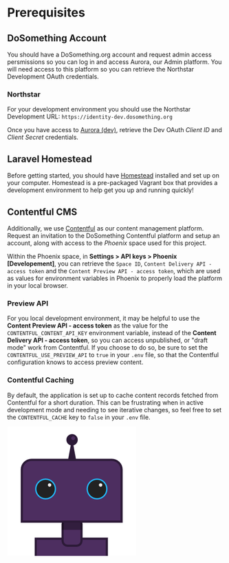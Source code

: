 # Prerequisites

## DoSomething Account

You should have a DoSomething.org account and request admin access persmissions so you can log in and access Aurora, our Admin platform. You will need access to this platform so you can retrieve the Northstar Development OAuth credentials.

### Northstar

For your development environment you should use the Northstar Development URL: `https://identity-dev.dosomething.org`

Once you have access to [Aurora \(dev\)](https://admin-dev.dosomething.org/clients/dev-oauth), retrieve the Dev OAuth _Client ID_ and _Client Secret_ credentials.

## Laravel Homestead

Before getting started, you should have [Homestead](https://github.com/DoSomething/communal-docs/tree/master/Homestead) installed and set up on your computer. Homestead is a pre-packaged Vagrant box that provides a development environment to help get you up and running quickly!

## Contentful CMS

Additionally, we use [Contentful](https://www.contentful.com/) as our content management platform. Request an invitation to the DoSomething Contentful platform and setup an account, along with access to the _Phoenix_ space used for this project.

Within the Phoenix space, in **Settings > API keys > Phoenix \[Developement\]**, you can retrieve the `Space ID`, `Content Delivery API - access token` and the `Content Preview API - access token`, which are used as values for environment variables in Phoenix to properly load the platform in your local browser.

### Preview API

For you local development environment, it may be helpful to use the **Content Preview API - access token** as the value for the `CONTENTFUL_CONTENT_API_KEY` environment variable, instead of the **Content Delivery API - access token**, so you can access unpublished, or "draft mode" work from Contentful. If you choose to do so, be sure to set the `CONTENTFUL_USE_PREVIEW_API` to `true` in your `.env` file, so that the Contentful configuration knows to access preview content.

### Contentful Caching

By default, the application is set up to cache content records fetched from Contentful for a short duration. This can be frustrating when in active development mode and needing to see iterative changes, so feel free to set the `CONTENTFUL_CACHE` key to `false` in your `.env` file.

![DoSomething Bot](../.gitbook/assets/dsbot.png)
